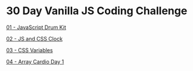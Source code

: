 # 30 Day Vanilla JS Coding Challenge

[01 - JavaScript Drum Kit](https://lilas-w.github.io/javascript-30/01%20-%20JavaScript%20Drum%20Kit/index.html)

[02 - JS and CSS Clock](https://lilas-w.github.io/javascript-30/02%20-%20JS%20and%20CSS%20Clock/index.html)

[03 - CSS Variables](https://lilas-w.github.io/javascript-30/03%20-%20CSS%20Variables/index.html)

[04 - Array Cardio Day 1](https://lilas-w.github.io/javascript-30/04%20-%20Array%20Cardio%20Day%201/index.html)